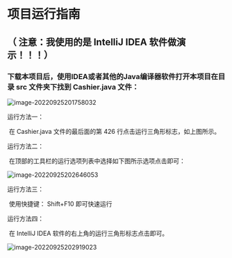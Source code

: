 # 项目运行指南

## （ 注意：我使用的是 IntelliJ IDEA 软件做演示！！！）

### 下载本项目后，使用IDEA或者其他的Java编译器软件打开本项目在目录 	src 	 文件夹下找到 	Cashier.java	文件：

![image-20220925201758032](C:\Users\35098\AppData\Roaming\Typora\typora-user-images\image-20220925201758032.png)

运行方法一：

​	在 Cashier.java 文件的最后面的第 426 行点击运行三角形标志，如上图所示。

运行方法二：

​	在顶部的工具栏的运行选项列表中选择如下图所示选项点击即可：

![image-20220925202646053](C:\Users\35098\AppData\Roaming\Typora\typora-user-images\image-20220925202646053.png)

运行方法三：

​	使用快捷键：	Shift+F10	即可快速运行

运行方法四：

​	在 IntelliJ IDEA 软件的右上角的运行三角形标志点击即可。

![image-20220925202919023](C:\Users\35098\AppData\Roaming\Typora\typora-user-images\image-20220925202919023.png)

